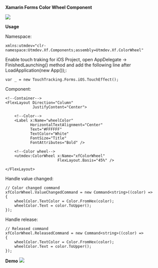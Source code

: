 

**Xamarin Forms Color Wheel Component**

<a href="https://www.nuget.org/packages/Utmdev.Xf.Switch/" target="_blank"><img src="https://img.shields.io/nuget/v/Utmdev.Xf.Switch?style=for-the-badge"/></a>

**Usage**

Namespace:

	xmlns:utmdev="clr-namespace:Utmdev.Xf.Components;assembly=Utmdev.Xf.ColorWheel"
	
Enable touch traking for iOS Project, open AppDelegate -> FinishedLaunching() method and add the following line after LoadApplication(new App());:

    var _ = new TouchTracking.Forms.iOS.TouchEffect();
               
Component:

    <!--Container-->
    <FlexLayout Direction="Column"
                JustifyContent="Center">

        <!--Color-->
        <Label x:Name="wheelColor"
               HorizontalTextAlignment="Center"
               Text="#FFFFFF"
               TextColor="White"
               FontSize="Title"
               FontAttributes="Bold" />

        <!--Color wheel-->
        <utmdev:ColorWheel x:Name="xfColorWheel"
                           FlexLayout.Basis="45%" />

    </FlexLayout>
                 
Handle value changed:  

    // Color changed command
    xfColorWheel.ValueChangedCommand = new Command<string>((color) =>
    {
        wheelColor.TextColor = Color.FromHex(color);
        wheelColor.Text = color.ToUpper();
    });

    

Handle release:   

    // Released command
    xfColorWheel.ReleasedCommand = new Command<string>((color) =>
    {
        wheelColor.TextColor = Color.FromHex(color);
        wheelColor.Text = color.ToUpper();
    });
             

**Demo**
<img src="https://github.com/utmdev/xf.color_wheel/blob/master/Component/Demo/color_wheel.gif">
